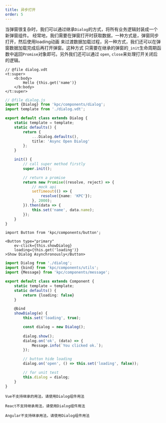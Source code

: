 ```yaml
---
title: 异步打开
order: 5
---
```


当弹窗很复杂时，我们可以通过继承`Dialog`的方式，将所有业务逻辑封装成一个新弹窗组件。
经常地，我们需要在弹窗打开时获取数据，一种方式是，弹窗同步打开，然后使用loading动画
来过渡数据加载过程，另一种方式，我们还可以在弹窗数据加载完成后再打开弹窗。这种方式
只需要在继承的弹窗的`_init`生命周期函数中返回`Promise`对象即可。另外我们还可以通过
`open`, `close`来处理打开关闭后的逻辑。

```vdt
// @file dialog.vdt
<t:super>
    <b:body>
        Hello {this.get('name')}
    </b:body>
</t:super>
```

```ts
// @file dialog.js
import {Dialog} from 'kpc/components/dialog';
import template from './dialog.vdt';

export default class extends Dialog {
    static template = template;
    static defaults() {
        return {
            ...Dialog.defaults(),
            title: 'Async Open Dialog'
        };
    }

    init() {
        // call super method firstly
        super.init();

        // return a promise
        return new Promise((resolve, reject) => {
            // mock api
            setTimeout(() => {
                resolve({name: 'KPC'});
            }, 2000);
        }).then(data => {
            this.set('name', data.name);
        });
    }
}
```

```vdt
import Button from 'kpc/components/button';

<Button type="primary"
    ev-click={this.showDialog}
    loading={this.get('loading')}
>Show Dialog Asynchronously</Button>
```

```ts
import Dialog from './dialog';
import {bind} from 'kpc/components/utils';
import {Message} from 'kpc/components/message';

export default class extends Component {
    static template = template;
    static defaults() {
        return {loading: false}
    }

    @bind
    showDialog(e) {
        this.set('loading', true);

        const dialog = new Dialog();
        
        dialog.show();
        dialog.on('ok', (data) => {
            Message.info(`You clicked ok.`);
        });

        // button hide loading
        dialog.on('open', () => this.set('loading', false));

        // for unit test
        this.dialog = dialog;
    }
}
```

```vue-ignore
Vue不支持继承的用法，请使用Dialog组件用法
```

```react-ignore
React不支持继承用法，请使用Dialog组件用法
```

```angular-ignore
Angular不支持继承用法，请使用Dialog组件用法
```
